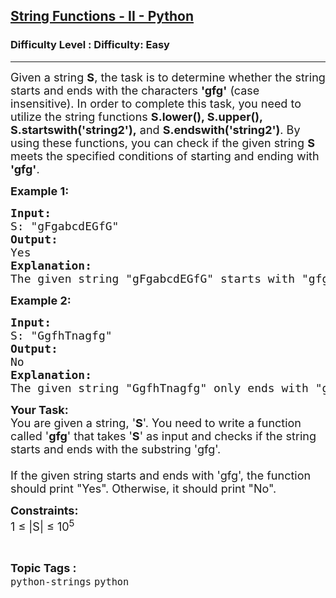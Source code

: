 <h2><a href="https://www.geeksforgeeks.org/problems/string-functions-ii/1?page=20&difficulty=Easy&status=unsolved&sortBy=accuracy">String Functions - II - Python</a></h2><h3>Difficulty Level : Difficulty: Easy</h3><hr><div class="problems_problem_content__Xm_eO"><p><span style="font-size: 18px;">Given a string <strong>S</strong>, the task is to determine whether the string starts and ends with the characters <strong>'gfg'</strong> (case insensitive). In order to complete this task, you need to utilize the string functions <strong>S.lower(), S.upper(), S.startswith('string2'),</strong> and <strong>S.endswith('string2')</strong>. By using these functions, you can check if the given string <strong>S</strong> meets the specified conditions of starting and ending with <strong>'gfg'</strong>.</span></p>
<p><span style="font-size: 18px;"><strong>Example 1:</strong></span></p>
<pre><span style="font-size: 18px;"><strong>Input:</strong><br>S: "gFgabcdEGfG"<br><strong>Output:</strong><br>Yes<br><strong>Explanation:</strong><br>The given string "gFgabcdEGfG" starts with "gfg" and also ends with "gfg" after converting it to lowercase ("gfgabcdegfg"), so the output is Yes.</span></pre>
<p><span style="font-size: 18px;"><strong>Example 2:</strong></span></p>
<pre><span style="font-size: 18px;"><strong>Input:</strong><br>S: "GgfhTnagfg"<br><strong>Output:</strong><br>No<br><strong>Explanation:</strong><br>The given string "GgfhTnagfg" only ends with "gfg" after converting it to lowercase ("ggfhtnagfg"), but it does not start with "gfg", so the output is No.</span></pre>
<p><span style="font-size: 18px;"><strong>Your Task:</strong><br>You are given a string, '<strong>S</strong>'. You need to write a function called '<strong>gfg</strong>' that takes '<strong>S</strong>' as input and checks if the string starts and ends with the substring 'gfg'.<br><br>If the given string starts and ends with 'gfg', the function should print "Yes". Otherwise, it should print "No".</span></p>
<p><span style="font-size: 18px;"><strong>Constraints:</strong><br>1 ≤ |S| ≤ 10<sup>5</sup></span></p></div><br><p><span style=font-size:18px><strong>Topic Tags : </strong><br><code>python-strings</code>&nbsp;<code>python</code>&nbsp;